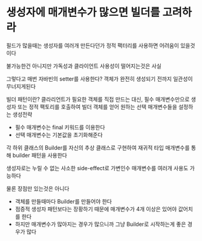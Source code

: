 # 생성자에 매개변수가 많으면 빌더를 고려하라

필드가 많을때는 생성자를 여러개 만든다던가 정적 팩터리를 사용하면 어려움이 있을것이다

불가능한건 아니지만 가독성과 클라이언트 사용성이 떨어지는것은 사실

그렇다고 매번 자바빈의 setter를 사용한다? 객체가 완전히 생성되기 전까지 일관성이 무너지게된다

빌더 패턴이란?
클라리언트가 필요한 객체를 직접 만드는 대신, 필수 매개변수만으로 생성자 또는 정적 팩토리를 호출하여 빌더 객체를 얻어 원하는 선택 매개변수들을 설정하는 생성전략
- 필수 매개변수는 final 키워드를 이용한다
- 선택 매개변수는 기본값을 초기화해준다

각 하위 클래스의 Builder를 자신의 추상 클래스로 구현하여 재귀적 타입 매개변수를 통해 builder 패턴을 사용한다

생성자로는 누릴 수 없는 사소한 side-effect로 가변인수 매개변수를 여러개 사용도 가능하다


물론 장점만 있는것은 아니다
- 객체를 만들때마다 Builder를 만들어야 한다
- 점증적 생성자 패턴보다는 장황하기 때문에 매개변수가 4개 이상은 있어야 값어치를 한다
- 하지만 매개변수가 많아지는 경우가 많으니까 그냥 Builder로 시작하는게 좋은 경우가 많다
